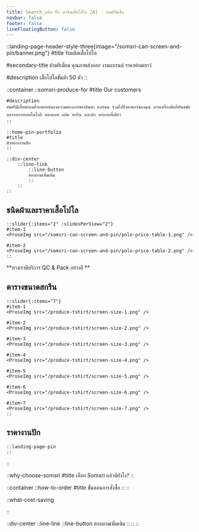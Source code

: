 ```yaml
---
title: Search_ผลิต ปัก สกรีนเสื้อโปโล [A] - สมศรีมีเสื้อ
navbar: false
footer: false
lineFloatingButton: false
---
```

::landing-page-header-style-three{image="/somsri-can-screen-and-pin/banner.png"}
#title
รับผลิตเสื้อโปโล

#secondary-title
ผ้าพรีเมี่ยม คุณภาพส่งออก งานแบรนด์ ราคาย่อมเยาว์

#description
เสื้อโปโลขั้นต่ำ 50 ตัว
::

::container
    ::somsri-produce-for
    #title
    Our customers

    #description
    สมศรีมีเสื้อพรอมที่จะตอบสนองความตองการของสินคา แบรนด รวมไปถึงองคกรของคุณ ดวยเครื่องมือที่ทันสมัยหลากหลายเทคโนโลยี ออกแบบ ผลิต สกรีน และปก ครบจบที่เดียว
    ::

    ::home-pin-portfolio
    #title
    ตัวอย่างงานปัก
    ::

    ::div-center
        ::line-link
            ::line-button
            สอบถามเพิ่มเติม
            ::
        ::
    ::

## ชนิดผ้าและราคาเสื้อโปโล

    ::slider{:items="2" :slidesPerView="2"}
    #item-1
    <ProseImg src="/somsri-can-screen-and-pin/polo-price-table-1.png" />

    #item-2
    <ProseImg src="/somsri-can-screen-and-pin/polo-price-table-2.png" />
    ::

<ProseP class="!text-primary text-center text-xl">**ทางเรามีบริการ QC & Pack อย่างดี **</ProseP>

## ตารางขนาดสกรีน

    ::slider{:items="7"}
    #item-1
    <ProseImg src="/produce-tshirt/screen-size-1.png" />

    #item-2
    <ProseImg src="/produce-tshirt/screen-size-2.png" />

    #item-3
    <ProseImg src="/produce-tshirt/screen-size-3.png" />

    #item-4
    <ProseImg src="/produce-tshirt/screen-size-4.png" />
    
    #item-5
    <ProseImg src="/produce-tshirt/screen-size-5.png" />

    #item-6
    <ProseImg src="/produce-tshirt/screen-size-6.png" />

    #item-7
    <ProseImg src="/produce-tshirt/screen-size-7.png" />
    ::

## ราคางานปัก
    
    ::landing-page-pin
    ::
::

::why-choose-somsri
#title
เลือก Somsri แล้วดียังไง?
::

::container
    ::how-to-order
    #title
    ขั้นตอนการสั่งซื้อ
    ::
::

::what-cost-saving

::


::div-center
        ::line-link
            ::line-button
            สอบถามเพิ่มเติม
            ::
        ::
::